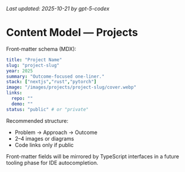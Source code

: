 _Last updated: 2025-10-21 by gpt-5-codex_

# Content Model — Projects

Front-matter schema (MDX):

```yaml
title: "Project Name"
slug: "project-slug"
year: 2025
summary: "Outcome-focused one-liner."
stack: ["nextjs","rust","pytorch"]
image: "/images/projects/project-slug/cover.webp"
links:
  repo: ""
  demo: ""
status: "public" # or "private"
```

Recommended structure:

- Problem → Approach → Outcome
- 2–4 images or diagrams
- Code links only if public

Front-matter fields will be mirrored by TypeScript interfaces in a future tooling phase for IDE autocompletion.
